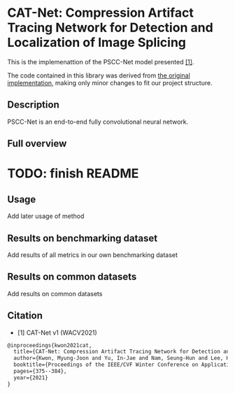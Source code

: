 # CAT-Net: Compression Artifact Tracing Network for Detection and Localization of Image Splicing

This is the implemenattion of the PSCC-Net model presented [[1]](https://arxiv.org/abs/2103.10596).

The code contained in this library was derived from [the original implementation](https://github.com/proteus1991/PSCC-Net), making only minor changes to fit our project structure.

## Description

PSCC-Net is an end-to-end fully convolutional neural network.


## Full overview



# TODO: finish README
## Usage

Add later usage of method 

## Results on benchmarking dataset

Add results of all metrics in our own benchmarking dataset

## Results on common datasets

Add results on common datasets 

## Citation

* [1] CAT-Net v1 (WACV2021)
```tex
@inproceedings{kwon2021cat,
  title={CAT-Net: Compression Artifact Tracing Network for Detection and Localization of Image Splicing},
  author={Kwon, Myung-Joon and Yu, In-Jae and Nam, Seung-Hun and Lee, Heung-Kyu},
  booktitle={Proceedings of the IEEE/CVF Winter Conference on Applications of Computer Vision},
  pages={375--384},
  year={2021}
}
```
```
